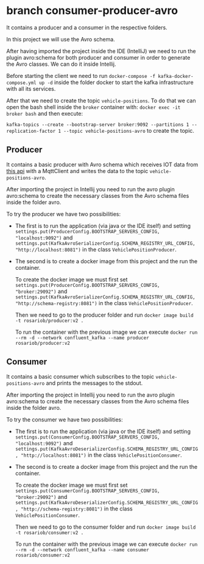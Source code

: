 # branch consumer-producer-avro
It contains a producer and a consumer in the respective folders. 

In this project we will use the Avro schema.

After having imported the project inside the IDE (IntelliJ) we need to run the plugin avro:schema for both producer and consumer in order to generate the Avro classes. We can do it inside Intellij.

Before starting the client we need to run `docker-compose -f kafka-docker-compose.yml up -d` inside the folder docker to start the kafka infrastructure with all its services.

After that we need to create the topic `vehicle-positions`. To do that we can open the bash shell inside the `broker` container with: `docker exec -it broker bash` and then execute: 

`kafka-topics --create --bootstrap-server broker:9092 --partitions 1 --replication-factor 1 --topic vehicle-positions-avro` to create the topic.

## Producer

It contains a basic producer with Avro schema which receives IOT data from [this api](https://digitransit.fi/en/developers/apis/4-realtime-api/vehicle-positions/) with a MqttClient and writes the data to the topic `vehicle-positions-avro`.

After importing the project in Intellij you need to run the avro plugin avro:schema to create the necessary classes from the Avro schema files inside the folder avro.

To try the producer we have two possibilities:

- The first is to run the application (via java or the IDE itself) and setting `settings.put(ProducerConfig.BOOTSTRAP_SERVERS_CONFIG, "localhost:9092")`  and 
  `settings.put(KafkaAvroSerializerConfig.SCHEMA_REGISTRY_URL_CONFIG, "http://localhost:8081")` in the class `VehiclePositionProducer`.

- The second is to create a docker image from this project and the run the container.

  To create the docker image we must first set `settings.put(ProducerConfig.BOOTSTRAP_SERVERS_CONFIG, "broker:29092")` and
   `settings.put(KafkaAvroSerializerConfig.SCHEMA_REGISTRY_URL_CONFIG, "http://schema-registry:8081")` in the class `VehiclePositionProducer`. 

  Then we need to go to the producer folder and run `docker image build -t rosariob/producer:v2 .`

  To run the container with the previous image we can execute `docker run  --rm -d --network confluent_kafka --name producer rosariob/producer:v2`

## Consumer
 It contains a basic consumer which subscribes to the topic `vehicle-positions-avro` and prints the messages to the stdout.

 After importing the project in Intellij you need to run the avro plugin avro:schema to create the necessary classes from the Avro schema files inside the folder avro.

 To try the consumer we have two possibilities:
 
  - The first is to run the application (via java or the IDE itself) and setting `settings.put(ConsumerConfig.BOOTSTRAP_SERVERS_CONFIG, "localhost:9092")` and
    `settings.put(KafkaAvroDeserializerConfig.SCHEMA_REGISTRY_URL_CONFIG, "http://localhost:8081")` in the class `VehiclePositionConsumer`.

  - The second is to create a docker image from this project and the run the container.

    To create the docker image we must first set `settings.put(ConsumerConfig.BOOTSTRAP_SERVERS_CONFIG, "broker:29092")` and
    `settings.put(KafkaAvroDeserializerConfig.SCHEMA_REGISTRY_URL_CONFIG, "http://schema-registry:8081")` in the class `VehiclePositionConsumer`. 

    Then we need to go to the consumer folder and run `docker image build -t rosariob/consumer:v2 .`

    To run the container with the previous image we can execute `docker run  --rm -d --network confluent_kafka --name consumer rosariob/consumer:v2`
